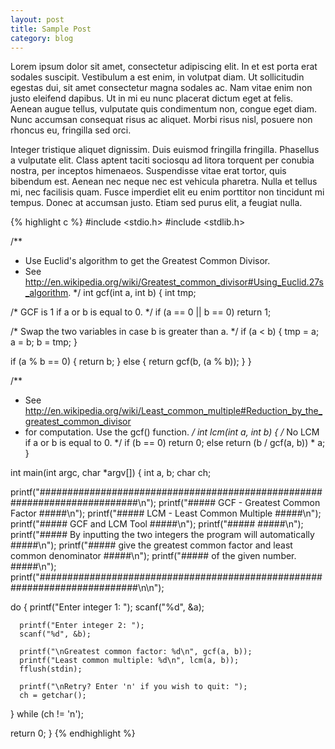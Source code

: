```yaml
---
layout: post
title: Sample Post
category: blog
---
```


Lorem ipsum dolor sit amet, consectetur adipiscing elit. In et est porta erat sodales suscipit. Vestibulum a est enim, in volutpat diam. Ut sollicitudin egestas dui, sit amet consectetur magna sodales ac. Nam vitae enim non justo eleifend dapibus. Ut in mi eu nunc placerat dictum eget at felis. Aenean augue tellus, vulputate quis condimentum non, congue eget diam. Nunc accumsan consequat risus ac aliquet. Morbi risus nisl, posuere non rhoncus eu, fringilla sed orci.

Integer tristique aliquet dignissim. Duis euismod fringilla fringilla. Phasellus a vulputate elit. Class aptent taciti sociosqu ad litora torquent per conubia nostra, per inceptos himenaeos. Suspendisse vitae erat tortor, quis bibendum est. Aenean nec neque nec est vehicula pharetra. Nulla et tellus mi, nec facilisis quam. Fusce imperdiet elit eu enim porttitor non tincidunt mi tempus. Donec at accumsan justo. Etiam sed purus elit, a feugiat nulla.

{% highlight c %}
#include <stdio.h>
#include <stdlib.h>

/**
 * Use Euclid's algorithm to get the Greatest Common Divisor.
 * See http://en.wikipedia.org/wiki/Greatest_common_divisor#Using_Euclid.27s_algorithm.
 */
int gcf(int a, int b) {
  int tmp;

  /* GCF is 1 if a or b is equal to 0. */
  if (a == 0 || b == 0) return 1;

  /* Swap the two variables in case b is greater than a. */
  if (a < b) {
    tmp = a;
    a = b;
    b = tmp;
  }

  if (a % b == 0) {
    return b;
  }
  else {
    return gcf(b, (a % b));
  }
}

/**
 * See http://en.wikipedia.org/wiki/Least_common_multiple#Reduction_by_the_greatest_common_divisor
 * for computation. Use the gcf() function.
 */
int lcm(int a, int b) {
  /* No LCM if a or b is equal to 0. */
  if (b == 0) return 0;
  else return (b / gcf(a, b)) * a;
}

int main(int argc, char *argv[]) {
  int a, b;
  char ch;

  printf("##########################################################################\n");
  printf("#####              GCF - Greatest Common Factor                      #####\n");
  printf("#####              LCM - Least Common Multiple                       #####\n");
  printf("#####                     GCF and LCM Tool                           #####\n");
  printf("#####                                                                #####\n");
  printf("##### By inputting the two integers the program will automatically   #####\n");
  printf("##### give the greatest common factor and least common denominator   #####\n");
  printf("##### of the given number.                                           #####\n");
  printf("##########################################################################\n\n");

  do {
      printf("Enter integer 1: ");
      scanf("%d", &a);

      printf("Enter integer 2: ");
      scanf("%d", &b);

      printf("\nGreatest common factor: %d\n", gcf(a, b));
      printf("Least common multiple: %d\n", lcm(a, b));
      fflush(stdin);

      printf("\nRetry? Enter 'n' if you wish to quit: ");
      ch = getchar();
  } while (ch != 'n');

  return 0;
}
{% endhighlight %}
